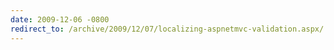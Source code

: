 ```yaml
---
date: 2009-12-06 -0800
redirect_to: /archive/2009/12/07/localizing-aspnetmvc-validation.aspx/
---
```

